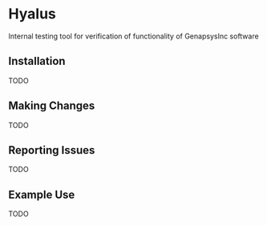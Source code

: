 # Hyalus

Internal testing tool for verification of functionality of GenapsysInc software

## Installation

TODO

## Making Changes

TODO

## Reporting Issues

TODO

## Example Use

TODO
